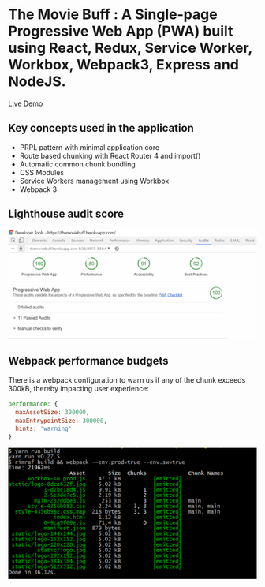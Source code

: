 # The Movie Buff : A Single-page Progressive Web App (PWA) built using React, Redux, Service Worker, Workbox, Webpack3, Express and NodeJS.

[Live Demo](https://themoviebuff.herokuapp.com/ "The Movie Buff")

## Key concepts used in the application
+ PRPL pattern with minimal application core
+ Route based chunking with React Router 4 and import()
+ Automatic common chunk bundling
+ CSS Modules
+ Service Workers management using Workbox
+ Webpack 3

## Lighthouse audit score
![Screenshot of Lighthouse audit](/docs/lighthouse_audit.PNG)

## Webpack performance budgets
There is a webpack configuration to warn us if any of the chunk exceeds 300kB, thereby impacting user experience:
```javascript
performance: {
  maxAssetSize: 300000,
  maxEntrypointSize: 300000,
  hints: 'warning'
}
```
![Screenshot of Performance Budget](/docs/performance_budgets.PNG)


